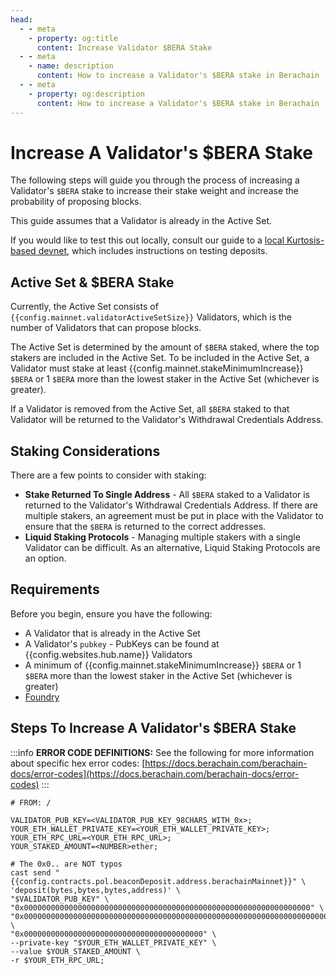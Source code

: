 ```yaml
---
head:
  - - meta
    - property: og:title
      content: Increase Validator $BERA Stake
  - - meta
    - name: description
      content: How to increase a Validator's $BERA stake in Berachain
  - - meta
    - property: og:description
      content: How to increase a Validator's $BERA stake in Berachain
---
```


<script setup>
    import config from '@berachain/config/constants.json';
</script>

# Increase A Validator's $BERA Stake

The following steps will guide you through the process of increasing a Validator's `$BERA` stake to increase their stake weight and increase the probability of proposing blocks.

This guide assumes that a Validator is already in the Active Set.

If you would like to test this out locally, consult our guide to a [local Kurtosis-based devnet](/nodes/guides/kurtosis), which includes instructions on testing deposits.

## Active Set & $BERA Stake

Currently, the Active Set consists of `{{config.mainnet.validatorActiveSetSize}}` Validators, which is the number of Validators that can propose blocks.

The Active Set is determined by the amount of `$BERA` staked, where the top stakers are included in the Active Set. To be included in the Active Set, a Validator must stake at least {{config.mainnet.stakeMinimumIncrease}} `$BERA` or 1 `$BERA` more than the lowest staker in the Active Set (whichever is greater).

If a Validator is removed from the Active Set, all `$BERA` staked to that Validator will be returned to the Validator's Withdrawal Credentials Address.

## Staking Considerations

There are a few points to consider with staking:

- **Stake Returned To Single Address** - All `$BERA` staked to a Validator is returned to the Validator's Withdrawal Credentials Address. If there are multiple stakers, an agreement must be put in place with the Validator to ensure that the `$BERA` is returned to the correct addresses.
- **Liquid Staking Protocols** - Managing multiple stakers with a single Validator can be difficult. As an alternative, Liquid Staking Protocols are an option.

## Requirements

Before you begin, ensure you have the following:

- A Validator that is already in the Active Set
- A Validator's `pubkey` - PubKeys can be found at <a :href="config.websites.url + '/validators'" target="_blank">{{config.websites.hub.name}} Validators</a>
- A minimum of {{config.mainnet.stakeMinimumIncrease}} `$BERA` or 1 `$BERA` more than the lowest staker in the Active Set (whichever is greater)
- [Foundry](https://book.getfoundry.sh/getting-started/installation)

## Steps To Increase A Validator's $BERA Stake

:::info
**ERROR CODE DEFINITIONS:** See the following for more information about specific hex error codes: [https://docs.berachain.com/berachain-docs/error-codes](https://docs.berachain.com/berachain-docs/error-codes)
:::

```bash-vue
# FROM: /

VALIDATOR_PUB_KEY=<VALIDATOR_PUB_KEY_98CHARS_WITH_0x>;
YOUR_ETH_WALLET_PRIVATE_KEY=<YOUR_ETH_WALLET_PRIVATE_KEY>;
YOUR_ETH_RPC_URL=<YOUR_ETH_RPC_URL>;
YOUR_STAKED_AMOUNT=<NUMBER>ether;

# The 0x0.. are NOT typos
cast send "{{config.contracts.pol.beaconDeposit.address.berachainMainnet}}" \
'deposit(bytes,bytes,bytes,address)' \
"$VALIDATOR_PUB_KEY" \
"0x0000000000000000000000000000000000000000000000000000000000000000" \
"0x000000000000000000000000000000000000000000000000000000000000000000000000000000000000000000000000000000000000000000000000000000000000000000000000000000000000000000000000000000000000000000000000" \
"0x0000000000000000000000000000000000000000" \
--private-key "$YOUR_ETH_WALLET_PRIVATE_KEY" \
--value $YOUR_STAKED_AMOUNT \
-r $YOUR_ETH_RPC_URL;
```
